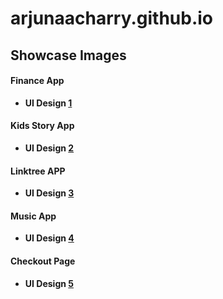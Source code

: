 # arjunaacharry.github.io



## Showcase Images
#### Finance App
- **UI Design [1](https://github.com/arjunaacharry/arjunaacharry.github.io/assets/115148574/12e29817-5ef8-4862-8a1f-da846e8af819)**

#### Kids Story App
- **UI Design [2](https://github.com/arjunaacharry/arjunaacharry.github.io/assets/115148574/0d6f2a04-9c01-412a-b252-702276bf4c2a)**

#### Linktree APP
- **UI Design [3](https://github.com/arjunaacharry/arjunaacharry.github.io/assets/115148574/1c7031de-5f09-4fcc-b7ad-b77a30f6a2b2)**

#### Music App
- **UI Design [4](https://github.com/arjunaacharry/arjunaacharry.github.io/assets/115148574/ee9396d6-67d5-4b05-b4cc-a90677e8a6bd)**

#### Checkout Page
- **UI Design [5](https://github.com/arjunaacharry/arjunaacharry.github.io/assets/115148574/e9e4d78c-59db-410f-9d10-bcd2fc4d8d05)**
